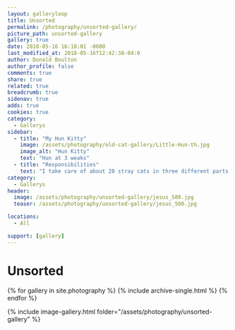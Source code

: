 ```yaml
---
layout: galleryloop
title: Unsorted
permalink: /photography/unsorted-gallery/
picture_path: unsorted-gallery
gallery: true
date: 2018-05-16 16:18:01 -0600
last_modified_at: 2018-05-16T12:42:38-04:0
author: Donald Boulton
author_profile: false
comments: true
share: true
related: true
breadcrumb: true
sidenav: true
adds: true
cookies: true
category:
  - Gallerys
sidebar:
  - title: "My Hun Kitty"
    image: /assets/photography/old-cat-gallery/Little-Hun-th.jpg
    image_alt: "Hun Kitty"
    text: "Hun at 3 weaks"
  - title: "Responsibilities"
    text: "I take care of about 20 stray cats in three different parts of OKC and any kitty that comes my way."
category:
  - Gallerys
header:
  image: /assets/photography/unsorted-gallery/jesus_500.jpg
  teaser: /assets/photography/unsorted-gallery/jesus_500.jpg

locations:
  - All

support: [gallery]
---
```

# Unsorted

{% for gallery in site.photography %}
  {% include archive-single.html %}
{% endfor %}

{% include image-gallery.html folder="/assets/photography/unsorted-gallery" %}
